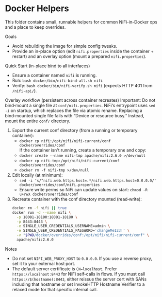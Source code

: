 # Docker Helpers

This folder contains small, runnable helpers for common NiFi-in-Docker ops and a place to keep overrides.

Goals
- Avoid rebuilding the image for simple config tweaks.
- Provide an in-place option (edit `nifi.properties` inside the container + restart) and an overlay option (mount a prepared `nifi.properties`).

Quick Start (in-place bind to all interfaces)
- Ensure a container named `nifi` is running.
- Run: `bash docker/bin/nifi-bind-all.sh nifi`
- Verify: `bash docker/bin/nifi-verify.sh nifi` (expects HTTP 401 from `/nifi-api/`).

Overlay workflow (persistent across container recreates)
Important: Do not bind‑mount a single file at `conf/nifi.properties`. NiFi's entrypoint uses `sed -i` on startup, which replaces the file via atomic rename. Replacing a bind‑mounted single file fails with “Device or resource busy.” Instead, mount the entire `conf/` directory.

1) Export the current conf directory (from a running or temporary container):
   - `docker cp nifi:/opt/nifi/nifi-current/conf docker/overrides/conf`  
     If the container isn't running, create a temporary one and copy:
   - `docker create --name nifi-tmp apache/nifi:2.6.0 >/dev/null`
   - `docker cp nifi-tmp:/opt/nifi/nifi-current/conf docker/overrides/conf`
   - `docker rm -f nifi-tmp >/dev/null`
2) Edit locally (at minimum):
   - `sed -i 's/^nifi.web.https.host=.*/nifi.web.https.host=0.0.0.0/' docker/overrides/conf/nifi.properties`
   - Ensure write perms so NiFi can update values on start: `chmod -R u+rwX docker/overrides/conf`
3) Recreate container with the conf directory mounted (read‑write):
   ```bash
   docker rm -f nifi || true
   docker run -d --name nifi \
     -p 18081-18180:18081-18180 \
     -p 8443:8443 \
     -e SINGLE_USER_CREDENTIALS_USERNAME=admin \
     -e SINGLE_USER_CREDENTIALS_PASSWORD='changeMe123!' \
     -v "$PWD/docker/overrides/conf:/opt/nifi/nifi-current/conf" \
     apache/nifi:2.6.0
   ```

Notes
- Do not set `NIFI_WEB_PROXY_HOST` to `0.0.0.0`. If you use a reverse proxy, set it to your external host:port.
- The default server certificate is `CN=localhost`. Prefer `https://localhost:8443` for NiFi self-calls in flows. If you must call `https://$(hostname):8443`, either reissue the server cert with SANs including that hostname or set InvokeHTTP Hostname Verifier to a relaxed mode for that specific internal call.

